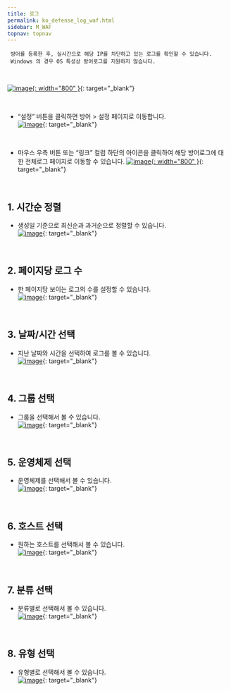 ```yaml
---
title: 로그
permalink: ko_defense_log_waf.html
sidebar: M_WAF
topnav: topnav
---
```


     방어를 등록한 후, 실시간으로 해당 IP를 차단하고 있는 로그를 확인할 수 있습니다.
     Windows 의 경우 OS 특성상 방어로그를 지원하지 않습니다.

<br />

[![image](/docs/images/Manual/waf/defense/log/1.png){: width="800" }](/docs/images/Manual/waf/defense/log/1.png){: target="_blank"}

<br />

- “설정” 버튼을 클릭하면 방어 > 설정 페이지로 이동합니다.   
[![image](/docs/images/Manual/waf/defense/log/2.png)](/docs/images/Manual/waf/defense/log/2.png){: target="_blank"}

<br />

- 마우스 우측 버튼 또는 “링크” 컬럼 하단의 아이콘을 클릭하여 해당 방어로그에 대한 전체로그 페이지로 이동할 수 있습니다.
[![image](/docs/images/Manual/waf/defense/log/3.png){: width="800" }](/docs/images/Manual/waf/defense/log/3.png){: target="_blank"}

<br />

## 1. 시간순 정렬
- 생성일 기준으로 최신순과 과거순으로 정렬할 수 있습니다.   
[![image](/docs/images/Manual/waf/defense/log/4.png)](/docs/images/Manual/waf/defense/log/4.png){: target="_blank"}
 
<br />

## 2. 페이지당 로그 수
- 한 페이지당 보이는 로그의 수를 설정할 수 있습니다.   
[![image](/docs/images/Manual/waf/defense/log/5.png)](/docs/images/Manual/waf/defense/log/5.png){: target="_blank"}
 
<br />

## 3. 날짜/시간 선택
- 지난 날짜와 시간을 선택하여 로그를 볼 수 있습니다.   
[![image](/docs/images/Manual/waf/defense/log/6.png)](/docs/images/Manual/waf/defense/log/6.png){: target="_blank"}
 
<br />

## 4. 그룹 선택
- 그룹을 선택해서 볼 수 있습니다.   
[![image](/docs/images/Manual/waf/defense/log/7.png)](/docs/images/Manual/waf/defense/log/7.png){: target="_blank"}
 
<br />


## 5. 운영체제 선택
- 운영체제를 선택해서 볼 수 있습니다.   
[![image](/docs/images/Manual/waf/defense/log/8.png)](/docs/images/Manual/waf/defense/log/8.png){: target="_blank"}
 
<br />

## 6. 호스트 선택
- 원하는 호스트를 선택해서 볼 수 있습니다.   
[![image](/docs/images/Manual/waf/defense/log/9.png)](/docs/images/Manual/waf/defense/log/9.png){: target="_blank"}

<br />

## 7. 분류 선택
- 분류별로 선택해서 볼 수 있습니다.   
[![image](/docs/images/Manual/waf/defense/log/10.png)](/docs/images/Manual/waf/defense/log/10.png){: target="_blank"}

<br />

## 8. 유형 선택
- 유형별로 선택해서 볼 수 있습니다.   
[![image](/docs/images/Manual/waf/defense/log/11.png)](/docs/images/Manual/waf/defense/log/11.png){: target="_blank"}